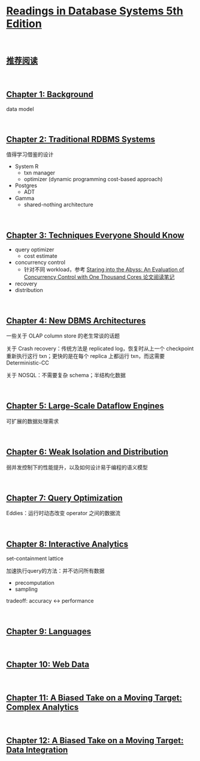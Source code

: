 # [Readings in Database Systems 5th Edition](http://www.redbook.io/)

&nbsp;   
## [推荐阅读](http://www.redbook.io/all-readings.html)

&nbsp;   
## [Chapter 1: Background](http://www.redbook.io/ch1-background.html)

data model


&nbsp;   
## [Chapter 2: Traditional RDBMS Systems](http://www.redbook.io/ch2-importantdbms.html)

值得学习借鉴的设计

- System R
  - txn manager
  - optimizer (dynamic programming cost-based approach)
- Postgres
  - ADT
- Gamma
  - shared-nothing architecture


&nbsp;   
## [Chapter 3: Techniques Everyone Should Know](http://www.redbook.io/ch3-techniques.html)

- query optimizer
  - cost estimate
- concurrency control
  - 针对不同 workload，参考 [Staring into the Abyss: An Evaluation of Concurrency Control with One Thousand Cores 论文阅读笔记](https://github.com/rsy56640/paper-reading/tree/master/%E6%95%B0%E6%8D%AE%E5%BA%93/Staring%20into%20the%20Abyss%20-%20An%20Evaluation%20of%20Concurrency%20Control%20with%20One%20Thousand%20Cores)
- recovery
- distribution


&nbsp;   
## [Chapter 4: New DBMS Architectures](http://www.redbook.io/ch4-newdbms.html)

一些关于 OLAP column store 的老生常谈的话题

关于 Crash recovery：传统方法是 replicated log，恢复时从上一个 checkpoint 重新执行这行 txn；更快的是在每个 replica 上都运行 txn，而这需要 Deterministic-CC

关于 NOSQL：不需要复杂 schema；半结构化数据


&nbsp;   
## [Chapter 5: Large-Scale Dataflow Engines](http://www.redbook.io/ch5-dataflow.html)


可扩展的数据处理需求


&nbsp;   
## [Chapter 6: Weak Isolation and Distribution](http://www.redbook.io/ch6-isolation.html)

弱并发控制下的性能提升，以及如何设计易于编程的语义模型


&nbsp;   
## [Chapter 7: Query Optimization](http://www.redbook.io/ch7-queryoptimization.html)

Eddies：运行时动态改变 operator 之间的数据流


&nbsp;   
## [Chapter 8: Interactive Analytics](http://www.redbook.io/ch8-interactive.html)

set-containment lattice

加速执行query的方法：并不访问所有数据

- precomputation
- sampling

tradeoff: accuracy <-> performance


&nbsp;   
## [Chapter 9: Languages](http://www.redbook.io/ch9-languages.html)


&nbsp;   
## [Chapter 10: Web Data](http://www.redbook.io/ch10-webdata.html)


&nbsp;   
## [Chapter 11: A Biased Take on a Moving Target: Complex Analytics](http://www.redbook.io/ch11-complexanalytics.html)


&nbsp;   
## [Chapter 12: A Biased Take on a Moving Target: Data Integration](http://www.redbook.io/ch12-dataintegration.html)
